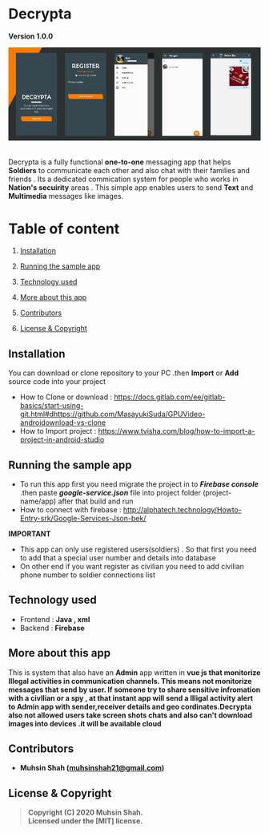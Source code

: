# Decrypta

**Version 1.0.0**

<div>
<img src="Screenshots/app_banner.jpg" > 
</div>

<br>

Decrypta is a fully functional <b>one-to-one</b> messaging app that helps <b>Soldiers</b> to communicate each other and also chat with their families and friends . Its a dedicated commication system for people who works in <b>Nation's secuirity</b> areas . This simple app enables users to send <b>Text</b> and <b>Multimedia</b> messages like images.

# Table of content 

1. [Installation](#Installation)

2. [Running the sample app](#Running-the-sample-app)

3. [Technology used](#Technology-used)

4. [More about this app](#More-about-this-app)

5. [Contributors](#Contributors)

6. [License & Copyright](#License-&-Copyright)

## Installation

You can download or clone repository to your PC .then <b>Import</b> or <b>Add</b> source code into your project 
* How to Clone or download : <https://docs.gitlab.com/ee/gitlab-basics/start-using-git.html#dhttps://github.com/MasayukiSuda/GPUVideo-androidownload-vs-clone>
* How to Import project : <https://www.tvisha.com/blog/how-to-import-a-project-in-android-studio>

## Running the sample app

 * To run this app first you need migrate the project in to <b><i>Firebase console</i></b> .then paste <b><i>google-service.json</i></b> file into project folder (project-name/app) 
after that build and run  
 * How to connect with firebase : <http://alphatech.technology/Howto-Entry-srk/Google-Services-Json-bek/>
 
**IMPORTANT** 

   * This app can only use registered users(soldiers) . So that first you need to add that a special user number and details into database
   * On other end if you want register as civilian you need to add civilian phone number to soldier connections list

## Technology used

- Frontend : <b>Java , xml </b>
- Backend : <b>Firebase</b>

## More about this app

This is system that also have an <b>Admin</b> app written in <b>vue js<b> that monitorize <b>Illegal activities</b> in communication channels. This means <b>not monitorize messages<b> that send by user. If someone try to share <b>sensitive infromation<b> with a civllian or a spy , at that instant app will send a <b>Illigal activity alert<b> to Admin app with sender,receiver details and geo cordinates.Decrypta also not allowed users take screen shots chats and also can't download images into devices .it will be available cloud

## Contributors

- Muhsin Shah (<muhsinshah21@gmail.com>)

## License & Copyright 
> Copyright (C) 2020 Muhsin Shah.  
> Licensed under the [MIT] license.  

